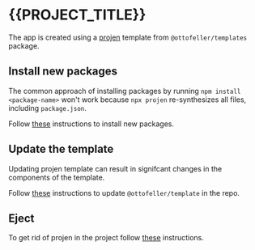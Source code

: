 # {{PROJECT_TITLE}}

The app is created using a [projen](https://projen.io) template from `@ottofeller/templates` package.

## Install new packages

The common approach of installing packages by running `npm install <package-name>` won't work because `npx projen` re-synthesizes all files, including `package.json`.

Follow [these](https://github.com/ottofeller/templates?tab=readme-ov-file#install-new-packages) instructions to install new packages.

## Update the template

Updating projen template can result in signifcant changes in the components of the template.

Follow [these](https://github.com/ottofeller/templates?tab=readme-ov-file#update-a-project) instructions to update `@ottofeller/template` in the repo.

## Eject

To get rid of projen in the project follow [these](https://github.com/ottofeller/templates?tab=readme-ov-file#update-a-project) instructions.
